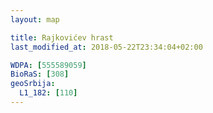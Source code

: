 ```yaml
---
layout: map

title: Rajkovićev hrast
last_modified_at: 2018-05-22T23:34:04+02:00

WDPA: [555589059]
BioRaS: [308]
geoSrbija:
  L1_182: [110]
---
```

